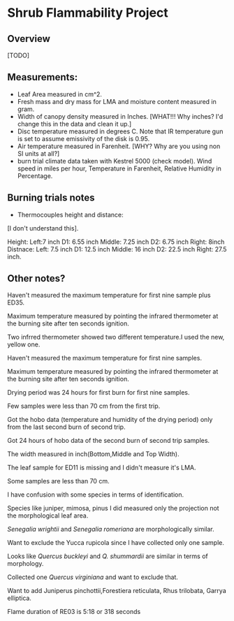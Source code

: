# Shrub Flammability Project 

## Overview

[TODO]

## Measurements:

 - Leaf Area measured in cm^2.
 - Fresh mass and dry mass for LMA and moisture content measured in gram.
 - Width of canopy density measured in Inches. [WHAT!!! Why inches?  I'd change this in the data and clean it up.]
 - Disc temperature measured in degrees C. Note that IR temperature gun is set to assume emissivity of the disk is 0.95.
 - Air temperature measured in Farenheit.  [WHY? Why are you using non SI units at all?]
 - burn trial climate data taken with Kestrel 5000 (check model). Wind speed in miles per hour, Temperature in Farenheit, Relative Humidity in Percentage.
 
  

## Burning trials notes

 - Thermocouples height and distance: 
 
 [I don't understand this].
 
Height:
Left:7 inch
D1: 6.55 inch
Middle: 7.25 inch
D2: 6.75 inch
Right: 8inch
Distnace:
Left: 7.5 inch
D1: 12.5 inch
Middle: 16 inch
D2: 22.5 inch
Right: 27.5 inch.

## Other notes?


Haven't measured the maximum temperature for first nine sample plus ED35.

Maximum temperature measured by pointing the infrared thermometer at the burning site after ten seconds ignition.

Two infrred thermometer showed two different temperature.I used the new, yellow one.

Haven't measured the maximum temperature for first nine samples.

Maximum temperature measured by pointing the infrared thermometer at the burning site after ten seconds ignition.

Drying period was 24 hours for first burn for first nine samples.

Few samples were less than 70 cm from the first trip.

Got the hobo data (temperature and humidity of the drying period) only from the last second burn of second trip.

Got 24 hours of hobo data of the second burn of second trip samples.

The width measured in inch(Bottom,Middle and Top Width).

The leaf sample for ED11 is missing and I didn't measure it's LMA.

Some samples are less than 70 cm.

I have confusion with some species in terms of identification.

Species like juniper, mimosa, pinus I did measured only the projection not the morphological leaf area.

*Senegalia wrightii* and *Senegalia romeriana* are morphologically similar.

Want to exclude the Yucca rupicola since I have collected only one sample.

Looks like *Quercus buckleyi* and *Q. shummardii* are similar in terms of morphology.

Collected one *Quercus virginiana* and want to exclude that.

Want to add Juniperus pinchottii,Forestiera reticulata, Rhus trilobata, Garrya elliptica.

Flame duration of RE03 is 5:18 or 318 seconds


